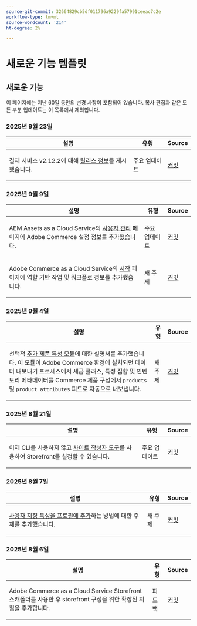 ```yaml
---
source-git-commit: 32664829cb5df011796a9229fa57991ceeac7c2e
workflow-type: tm+mt
source-wordcount: '214'
ht-degree: 2%

---
```

# 새로운 기능 템플릿

## 새로운 기능

이 페이지에는 지난 60일 동안의 변경 사항이 포함되어 있습니다. 복사 편집과 같은 모든 부분 업데이트는 이 목록에서 제외합니다.

### 2025년 9월 23일

<table style="table-layout:auto;">
  <thead>
    <tr>
      <th>설명</th>
      <th>유형</th>
      <th>Source</th>
    </tr>
  </thead>
  <tbody>
    <tr>
      <td><p>결제 서비스 v2.12.2에 대해 <a href="https://experienceleague.adobe.com/ko/docs/commerce/payment-services/release-notes">릴리스 정보</a>를 게시했습니다.</p>
</td>
      <td>
        주요 업데이트
      </td>
      <td><a href="https://github.com/AdobeDocs/commerce.en/commit/1e5ee370bf91d33f35585d2d64b393fede721ce6">커밋</a></td>
    </tr>
  </tbody>
</table>

### 2025년 9월 9일

<table style="table-layout:auto;">
  <thead>
    <tr>
      <th>설명</th>
      <th>유형</th>
      <th>Source</th>
    </tr>
  </thead>
  <tbody>
    <tr>
      <td><p>AEM Assets as a Cloud Service의 <a href="https://experienceleague.adobe.com/ko/docs/commerce/cloud-service/user-management">사용자 관리</a> 페이지에 Adobe Commerce 설정 정보를 추가했습니다.</p>
</td>
      <td>
        주요 업데이트
      </td>
      <td><a href="https://github.com/AdobeDocs/commerce.en/commit/acce1aad405e74b1171faddf7f0d6681bd0a048d">커밋</a></td>
    </tr>
    <tr>
      <td><p>Adobe Commerce as a Cloud Service의 <a href="https://experienceleague.adobe.com/ko/docs/commerce/cloud-service/getting-started">시작</a> 페이지에 역할 기반 작업 및 워크플로 정보를 추가했습니다.</p>
</td>
      <td>
        새 주제
      </td>
      <td><a href="https://github.com/AdobeDocs/commerce.en/commit/f62434c55d21f65568af422bd278e6ed917b805b">커밋</a></td>
    </tr>
  </tbody>
</table>

### 2025년 9월 4일

<table style="table-layout:auto;">
  <thead>
    <tr>
      <th>설명</th>
      <th>유형</th>
      <th>Source</th>
    </tr>
  </thead>
  <tbody>
    <tr>
      <td><p>선택적 <a href="https://experienceleague.adobe.com/ko/docs/commerce/saas-data-export/extensibility/add-tax-attribute-set-inventory-attributes">추가 제품 특성 모듈</a>에 대한 설명서를 추가했습니다. 이 모듈이 Adobe Commerce 환경에 설치되면 데이터 내보내기 프로세스에서 세금 클래스, 특성 집합 및 인벤토리 메타데이터를 Commerce 제품 구성에서 <code class="language-plaintext highlighter-rouge">products</code> 및 <code class="language-plaintext highlighter-rouge">product attributes</code> 피드로 자동으로 내보냅니다.</p>
</td>
      <td>
        새 주제
      </td>
      <td><a href="https://github.com/AdobeDocs/commerce.en/commit/a77c6bd98622488214d89a077e1dfaa8338108fd">커밋</a></td>
    </tr>
  </tbody>
</table>

### 2025년 8월 21일

<table style="table-layout:auto;">
  <thead>
    <tr>
      <th>설명</th>
      <th>유형</th>
      <th>Source</th>
    </tr>
  </thead>
  <tbody>
    <tr>
      <td><p>이제 CLI를 사용하지 않고 <a href="https://experienceleague.adobe.com/ko/docs/commerce/cloud-service/storefront">사이트 작성자 도구</a>를 사용하여 Storefront를 설정할 수 있습니다.</p>
</td>
      <td>
        주요 업데이트
      </td>
      <td><a href="https://github.com/AdobeDocs/commerce.en/commit/bf3954af26fba0aa943261a0673166c0537e692e">커밋</a></td>
    </tr>
  </tbody>
</table>

### 2025년 8월 7일

<table style="table-layout:auto;">
  <thead>
    <tr>
      <th>설명</th>
      <th>유형</th>
      <th>Source</th>
    </tr>
  </thead>
  <tbody>
    <tr>
      <td><p><a href="https://experienceleague.adobe.com/ko/docs/commerce/data-connection/customize-data/custom-identities">사용자 지정 특성을 프로필에 추가</a>하는 방법에 대한 주제를 추가했습니다.</p>
</td>
      <td>
        새 주제
      </td>
      <td><a href="https://github.com/AdobeDocs/commerce.en/commit/403b15368c52f3965e65a9175c82c2f6cd1773bb">커밋</a></td>
    </tr>
  </tbody>
</table>

### 2025년 8월 6일

<table style="table-layout:auto;">
  <thead>
    <tr>
      <th>설명</th>
      <th>유형</th>
      <th>Source</th>
    </tr>
  </thead>
  <tbody>
    <tr>
      <td><p>Adobe Commerce as a Cloud Service Storefront 스캐폴더를 사용한 후 storefront 구성을 위한 확장된 지침을 추가합니다.</p>
</td>
      <td>
        피드백
      </td>
      <td><a href="https://github.com/AdobeDocs/commerce.en/commit/ad0c36006a01491aee1ca1643c6a3ab63f39f7e4">커밋</a></td>
    </tr>
  </tbody>
</table>
